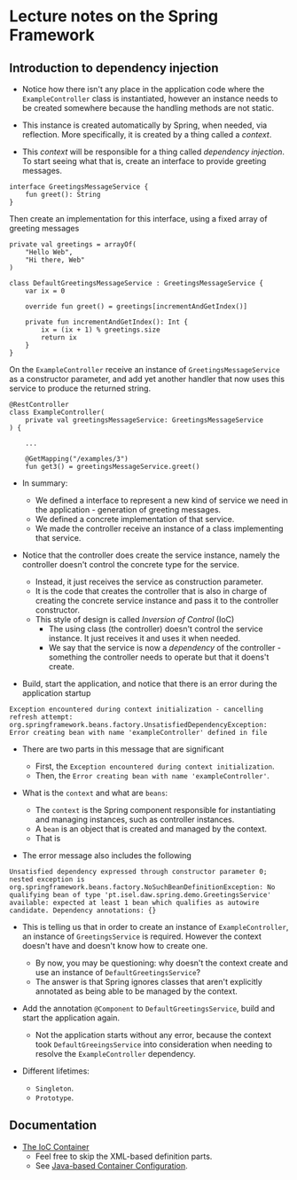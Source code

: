 # Lecture notes on the Spring Framework

## Introduction to dependency injection

- Notice how there isn't any place in the application code where the `ExampleController` class is instantiated, however an instance needs to be created somewhere because the handling methods are not static.
- This instance is created automatically by Spring, when needed, via reflection. More specifically, it is created by a thing called a _context_.

- This _context_ will be responsible for a thing called _dependency injection_. To start seeing what that is, create an interface to provide greeting messages.

```
interface GreetingsMessageService {
    fun greet(): String
}
```

Then create an implementation for this interface, using a fixed array of greeting messages

```
private val greetings = arrayOf(
    "Hello Web",
    "Hi there, Web"
)

class DefaultGreetingsMessageService : GreetingsMessageService {
    var ix = 0

    override fun greet() = greetings[incrementAndGetIndex()]

    private fun incrementAndGetIndex(): Int {
        ix = (ix + 1) % greetings.size
        return ix
    }
}
```

On the `ExampleController` receive an instance of `GreetingsMessageService` as a constructor parameter, and add yet another handler that now uses this service to produce the returned string.

```
@RestController
class ExampleController(
    private val greetingsMessageService: GreetingsMessageService
) {

    ...

    @GetMapping("/examples/3")
    fun get3() = greetingsMessageService.greet()
```

- In summary:
  - We defined a interface to represent a new kind of service we need in the application - generation of greeting messages.
  - We defined a concrete implementation of that service.
  - We made the controller receive an instance of a class implementing that service.

- Notice that the controller does create the service instance, namely the controller doesn't control the concrete type for the service.
  - Instead, it just receives the service as construction parameter.
  - It is the code that creates the controller that is also in charge of creating the concrete service instance and pass it to the controller constructor.
  - This style of design is called _Inversion of Control_ (IoC)
    - The using class (the controller) doesn't control the service instance. It just receives it and uses it when needed.
    - We say that the service is now a _dependency_ of the controller - something the controller needs to operate but that it doens't create.

- Build, start the application, and notice that there is an error during the application startup

```
Exception encountered during context initialization - cancelling refresh attempt: org.springframework.beans.factory.UnsatisfiedDependencyException: Error creating bean with name 'exampleController' defined in file
```

- There are two parts in this message that are significant
  - First, the `Exception encountered during context initialization`.
  - Then, the `Error creating bean with name 'exampleController'`.

- What is the `context` and what are `beans`:
  - The `context` is the Spring component responsible for instantiating and managing instances, such as controller instances.
  - A `bean` is an object that is created and managed by the context.
  - That is

- The error message also includes the following

```
Unsatisfied dependency expressed through constructor parameter 0; nested exception is org.springframework.beans.factory.NoSuchBeanDefinitionException: No qualifying bean of type 'pt.isel.daw.spring.demo.GreetingsService' available: expected at least 1 bean which qualifies as autowire candidate. Dependency annotations: {}
```

- This is telling us that in order to create an instance of `ExampleController`, an instance of `GreetingsService` is required. However the context doesn't have and doesn't know how to create one.
  - By now, you may be questioning: why doesn't the context create and use an instance of `DefaultGreetingsService`? 
  - The answer is that Spring ignores classes that aren't explicitly annotated as being able to be managed by the context.

- Add the annotation `@Component` to `DefaultGreetingsService`, build and start the application again.
  - Not the application starts without any error, because the context took `DefaultGreeingsService` into consideration when needing to resolve the `ExampleController` dependency.

- Different lifetimes:
  - `Singleton`.
  - `Prototype`.

## Documentation

- [The IoC Container](https://docs.spring.io/spring-framework/docs/current/reference/html/core.html#beans)
  - Feel free to skip the XML-based definition parts.
  - See [Java-based Container Configuration](https://docs.spring.io/spring-framework/docs/current/reference/html/core.html#beans-java).
